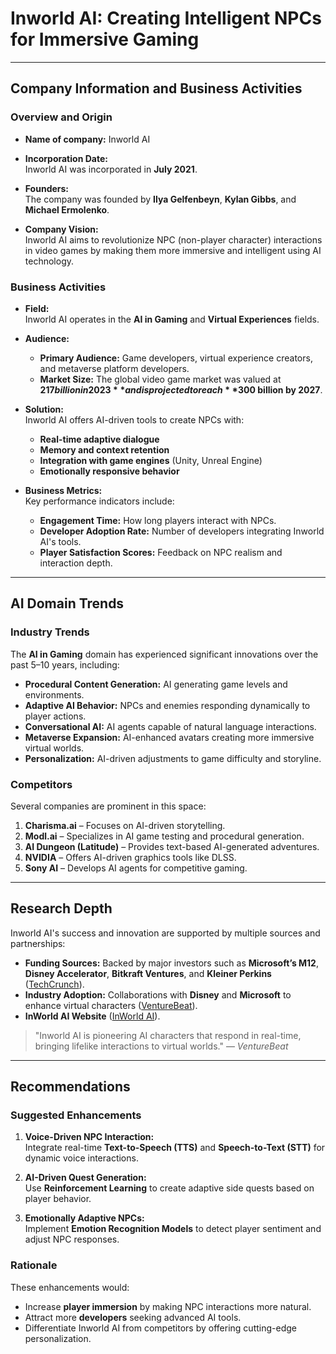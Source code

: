 # Inworld AI: Creating Intelligent NPCs for Immersive Gaming

---

## Company Information and Business Activities

### Overview and Origin

* **Name of company:** Inworld AI

* **Incorporation Date:**  
  Inworld AI was incorporated in **July 2021**.

* **Founders:**  
  The company was founded by **Ilya Gelfenbeyn**, **Kylan Gibbs**, and **Michael Ermolenko**.

* **Company Vision:**  
  Inworld AI aims to revolutionize NPC (non-player character) interactions in video games by making them more immersive and intelligent using AI technology.

### Business Activities

* **Field:**  
  Inworld AI operates in the **AI in Gaming** and **Virtual Experiences** fields.

* **Audience:**  
  - **Primary Audience:** Game developers, virtual experience creators, and metaverse platform developers.
  - **Market Size:** The global video game market was valued at **$217 billion in 2023** and is projected to reach **$300 billion by 2027**.

* **Solution:**  
  Inworld AI offers AI-driven tools to create NPCs with:
  - **Real-time adaptive dialogue**
  - **Memory and context retention**
  - **Integration with game engines** (Unity, Unreal Engine)
  - **Emotionally responsive behavior**

* **Business Metrics:**  
  Key performance indicators include:
  - **Engagement Time:** How long players interact with NPCs.
  - **Developer Adoption Rate:** Number of developers integrating Inworld AI's tools.
  - **Player Satisfaction Scores:** Feedback on NPC realism and interaction depth.

---

## AI Domain Trends

### Industry Trends

The **AI in Gaming** domain has experienced significant innovations over the past 5–10 years, including:

- **Procedural Content Generation:** AI generating game levels and environments.
- **Adaptive AI Behavior:** NPCs and enemies responding dynamically to player actions.
- **Conversational AI:** AI agents capable of natural language interactions.
- **Metaverse Expansion:** AI-enhanced avatars creating more immersive virtual worlds.
- **Personalization:** AI-driven adjustments to game difficulty and storyline.

### Competitors

Several companies are prominent in this space:

1. **Charisma.ai** – Focuses on AI-driven storytelling.
2. **Modl.ai** – Specializes in AI game testing and procedural generation.
3. **AI Dungeon (Latitude)** – Provides text-based AI-generated adventures.
4. **NVIDIA** – Offers AI-driven graphics tools like DLSS.
5. **Sony AI** – Develops AI agents for competitive gaming.

---

## Research Depth

Inworld AI's success and innovation are supported by multiple sources and partnerships:

- **Funding Sources:** Backed by major investors such as **Microsoft’s M12**, **Disney Accelerator**, **Bitkraft Ventures**, and **Kleiner Perkins** ([TechCrunch](https://techcrunch.com/2022/08/23/inworld-ai-raises-50m/)).
- **Industry Adoption:** Collaborations with **Disney** and **Microsoft** to enhance virtual characters ([VentureBeat](https://venturebeat.com/games/inworld-ai-raises-50m-for-npcs-in-metaverse-and-games/)).
- **InWorld AI Website** ([InWorld AI](https://inworld.ai/)).

> "Inworld AI is pioneering AI characters that respond in real-time, bringing lifelike interactions to virtual worlds." — *VentureBeat*

---

## Recommendations

### Suggested Enhancements

1. **Voice-Driven NPC Interaction:**  
   Integrate real-time **Text-to-Speech (TTS)** and **Speech-to-Text (STT)** for dynamic voice interactions.

2. **AI-Driven Quest Generation:**  
   Use **Reinforcement Learning** to create adaptive side quests based on player behavior.

3. **Emotionally Adaptive NPCs:**  
   Implement **Emotion Recognition Models** to detect player sentiment and adjust NPC responses.

### Rationale

These enhancements would:
- Increase **player immersion** by making NPC interactions more natural.
- Attract more **developers** seeking advanced AI tools.
- Differentiate Inworld AI from competitors by offering cutting-edge personalization.